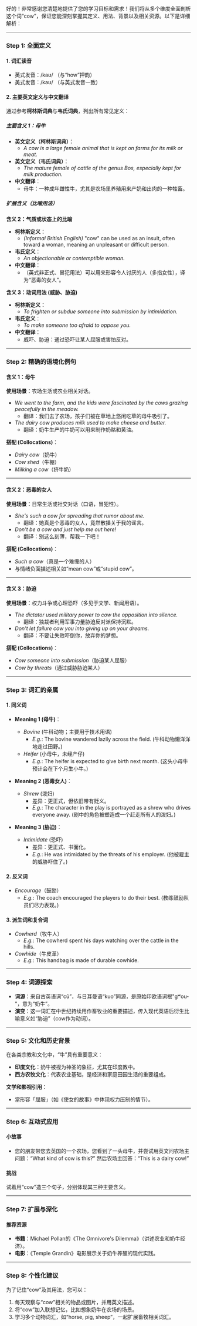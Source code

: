 好的！非常感谢您清楚地提供了您的学习目标和需求！我们将从多个维度全面剖析这个词“cow”，保证您能深刻掌握其定义、用法、背景以及相关资源。以下是详细解析：

---

### **Step 1: 全面定义**

#### **1. 词汇读音**
- 英式发音：/kaʊ/ （与“how”押韵）
- 美式发音：/kaʊ/ （与英式发音一致）

#### **2. 主要英文定义与中文翻译**
通过参考**柯林斯词典**与**韦氏词典**，列出所有常见定义：

##### **主要含义 1：母牛**
- **英文定义（柯林斯词典）**：
  - *A cow is a large female animal that is kept on farms for its milk or meat.*
- **英文定义（韦氏词典）**：
  - *The mature female of cattle of the genus Bos, especially kept for milk production.*
- **中文翻译**：
  - 母牛：一种成年雌性牛，尤其是农场里养殖用来产奶和出肉的一种牲畜。

##### **扩展含义（比喻用法）**
**含义 2：气质或状态上的比喻**
- **柯林斯定义**：
  - *(Informal British English)* "cow" can be used as an insult, often toward a woman, meaning an unpleasant or difficult person.
- **韦氏定义**：
  - *An objectionable or contemptible woman.*
- **中文翻译**：
  - （英式非正式、冒犯用法）可以用来形容令人讨厌的人（多指女性），译为“恶毒的女人”。

**含义 3：动词用法 (威胁、胁迫)**
- **柯林斯定义**：
  - *To frighten or subdue someone into submission by intimidation.*
- **韦氏定义**：
  - *To make someone too afraid to oppose you.*
- **中文翻译**：
  - 威吓、胁迫：通过恐吓让某人屈服或害怕反对。

---

### **Step 2: 精确的语境化例句**

#### **含义 1：母牛**
**使用场景**：农场生活或农业相关对话。
- *We went to the farm, and the kids were fascinated by the cows grazing peacefully in the meadow.*
  - 翻译：我们去了农场，孩子们被在草地上悠闲吃草的母牛吸引了。
- *The dairy cow produces milk used to make cheese and butter.*
  - 翻译：奶牛生产的牛奶可以用来制作奶酪和黄油。

**搭配 (Collocations)**：
- *Dairy cow*（奶牛）
- *Cow shed*（牛棚）
- *Milking a cow*（挤牛奶）

---

#### **含义 2：恶毒的女人**
**使用场景**：日常生活或社交对话（口语，冒犯性）。
- *She's such a cow for spreading that rumor about me.*
  - 翻译：她真是个恶毒的女人，竟然散播关于我的谣言。
- *Don't be a cow and just help me out here!*
  - 翻译：别这么刻薄，帮我一下吧！

**搭配 (Collocations)**：
- *Such a cow*（真是一个难缠的人）
- 与情绪负面描述相关如“mean cow”或“stupid cow”。

---

#### **含义 3：胁迫**
**使用场景**：权力斗争或心理恐吓（多见于文学、新闻用语）。
- *The dictator used military power to cow the opposition into silence.*
  - 翻译：独裁者利用军事力量胁迫反对派保持沉默。
- *Don't let failure cow you into giving up on your dreams.*
  - 翻译：不要让失败吓倒你，放弃你的梦想。

**搭配 (Collocations)**：
- *Cow someone into submission*（胁迫某人屈服）
- *Cow by threats*（通过威胁胁迫某人）

---

### **Step 3: 词汇的亲属**

#### **1. 同义词**
- **Meaning 1 (母牛)**：
  - *Bovine* (牛科动物；主要用于技术用语)
    - *E.g.*: The bovine wandered lazily across the field. (牛科动物懒洋洋地走过田野。)
  - *Heifer* (小母牛，未经产仔)
    - *E.g.*: The heifer is expected to give birth next month. (这头小母牛预计会在下个月生小牛。)

- **Meaning 2 (恶毒女人)**：
  - *Shrew* (泼妇)
    - 差异：更正式，但依旧带有贬义。
    - *E.g.*: The character in the play is portrayed as a shrew who drives everyone away. (剧中的角色被塑造成一个赶走所有人的泼妇。)

- **Meaning 3 (胁迫)**：
  - *Intimidate* (恐吓)
    - 差异：更正式、书面化。
    - *E.g.*: He was intimidated by the threats of his employer. (他被雇主的威胁吓住了。)

#### **2. 反义词**
- *Encourage*（鼓励）
  - *E.g.*: The coach encouraged the players to do their best. (教练鼓励队员们尽力表现。)

#### **3. 派生词和复合词**
- *Cowherd*（牧牛人）
  - *E.g.*: The cowherd spent his days watching over the cattle in the hills.
- *Cowhide*（牛皮革）
  - *E.g.*: This handbag is made of durable cowhide.

---

### **Step 4: 词源探索**
- **词源**：来自古英语词“cū”，与日耳曼语“kuo”同源，是原始印欧语词根"gʷou-"，意为“奶牛”。
- **演变**：这一词汇在中世纪持续用作畜牧业的重要描述，传入现代英语后衍生比喻意义如“胁迫”（cow作为动词）。

---

### **Step 5: 文化和历史背景**
在各类宗教和文化中，“牛”具有重要意义：
- **印度文化**：奶牛被视为神圣的象征，尤其在印度教中。
- **西方农牧文化**：代表农业基础，是经济和家庭田园生活的重要组成。

**文学和影视引用**：
- 當形容「屈服」（如《使女的故事》中体现权力压制的情节）。

---

### **Step 6: 互动式应用**

#### 小故事
- 您的朋友带您去英国的一个农场，您看到了一头母牛，并尝试用英文问农场主问题：“What kind of cow is this?” 然后农场主回答：“This is a dairy cow!”

#### 挑战
试着用“cow”造三个句子，分别体现其三种主要含义。

---

### **Step 7: 扩展与深化**
#### 推荐资源
- **书籍**：Michael Pollan的《The Omnivore's Dilemma》（讲述农业和奶牛经济）。
- **电影**：《Temple Grandin》电影展示关于奶牛养殖的现代实践。

---

### **Step 8: 个性化建议**
为了记住“cow”及其用法，您可以：
1. 每天观察与“cow”相关的物品或图片，并用英文描述。
2. 将“cow”加入联想记忆，比如想象奶牛在农场的场景。
3. 学习多个动物词汇，如“horse, pig, sheep”，一起扩展畜牧相关词汇。